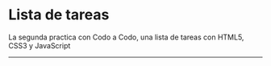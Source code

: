 # Lista de tareas

La segunda practica con Codo a Codo, una lista de tareas con HTML5, CSS3 y JavaScript

---
